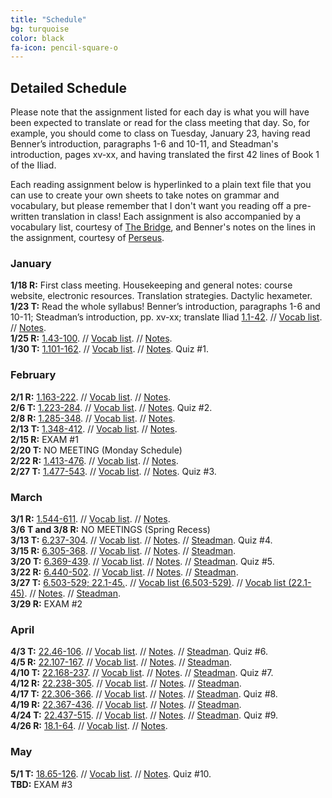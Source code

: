 ```yaml
---
title: "Schedule"
bg: turquoise
color: black
fa-icon: pencil-square-o
---
```


## Detailed Schedule
Please note that the assignment listed for each day is what you will have been expected to translate or read for the class meeting that day. So, for example, you should come to class on Tuesday, January 23, having read Benner’s introduction, paragraphs 1-6 and 10-11, and Steadman's introduction, pages xv-xx, and having translated the first 42 lines of Book 1 of the Iliad.  

Each reading assignment below is hyperlinked to a plain text file that you can use to create your own sheets to take notes on grammar and vocabulary, but please remember that I don't want you reading off a pre-written translation in class! Each assignment is also accompanied by a vocabulary list, courtesy of [The Bridge](http://bridge.haverford.edu), and Benner's notes on the lines in the assignment, courtesy of [Perseus](http://www.perseus.tufts.edu/hopper/text?doc=Perseus:text:1999.04.0083).

### January
**1/18 R:** First class meeting. Housekeeping and general notes: course website, electronic resources. Translation strategies. Dactylic hexameter.  
**1/23 T:** Read the whole syllabus! Benner’s introduction, paragraphs 1-6 and 10-11; Steadman’s introduction, pp. xv-xx; translate Iliad [1.1-42](https://dlibatique.github.io/files/plain_text/1-23_1.1-42.txt). // [Vocab list](https://dlibatique.github.io/files/bridge_vocab_lists/1-23_1.1-42.pdf). // [Notes](https://dlibatique.github.io/files/benner_notes/1-23_1.1-42.pdf).  
**1/25 R:** [1.43-100](https://dlibatique.github.io/files/plain_text/1-25_1.43-100.txt). // [Vocab list](https://dlibatique.github.io/files/bridge_vocab_lists/1-25_1.43-100.pdf). // [Notes](https://dlibatique.github.io/files/benner_notes/1-25_1.43-100.pdf).  
**1/30 T:** [1.101-162](https://dlibatique.github.io/files/plain_text/1-30_1.101-162.txt). // [Vocab list](https://dlibatique.github.io/files/bridge_vocab_lists/1-30_1.101-162.pdf). // [Notes](https://dlibatique.github.io/files/benner_notes/1-30_1.101-162.pdf). Quiz #1.   

### February
**2/1 R:** [1.163-222](https://dlibatique.github.io/files/plain_text/2-01_1.163-222.txt). // [Vocab list](https://dlibatique.github.io/files/bridge_vocab_lists/2-01_1.163-222.pdf). // [Notes](https://dlibatique.github.io/files/benner_notes/2-01_1.163-222.pdf).  
**2/6 T:** [1.223-284](https://dlibatique.github.io/files/plain_text/2-06_1.223-284.txt). // [Vocab list](https://dlibatique.github.io/files/bridge_vocab_lists/2-06_1.223-284.pdf). // [Notes](https://dlibatique.github.io/files/benner_notes/2-06_1.223-284.pdf). Quiz #2.  
**2/8 R:** [1.285-348](https://dlibatique.github.io/files/plain_text/2-08_1.285-348.txt). // [Vocab list](https://dlibatique.github.io/files/bridge_vocab_lists/2-08_1.285-348.pdf). // [Notes](https://dlibatique.github.io/files/benner_notes/2-08_1.285-348.pdf).  
**2/13 T:** [1.348-412](https://dlibatique.github.io/files/plain_text/2-13_1.348-412.txt). // [Vocab list](https://dlibatique.github.io/files/bridge_vocab_lists/2-13_1.348-412.pdf). // [Notes](https://dlibatique.github.io/files/benner_notes/2-13_1.348-412.pdf).  
**2/15 R:** EXAM #1  
**2/20 T:** NO MEETING (Monday Schedule)  
**2/22 R:** [1.413-476](https://dlibatique.github.io/files/plain_text/2-22_1.413-476.txt). // [Vocab list](https://dlibatique.github.io/files/bridge_vocab_lists/2-22_1.413-476.pdf). // [Notes](https://dlibatique.github.io/files/benner_notes/2-22_1.413-476.pdf).  
**2/27 T:** [1.477-543](https://dlibatique.github.io/files/plain_text/2-27_1.477-543.txt). // [Vocab list](https://dlibatique.github.io/files/bridge_vocab_lists/2-27_1.477-543.pdf). // [Notes](https://dlibatique.github.io/files/benner_notes/2-27_1.477-543.pdf). Quiz #3.  

### March
**3/1 R:** [1.544-611](https://dlibatique.github.io/files/plain_text/3-01_1.544-611.txt). // [Vocab list](https://dlibatique.github.io/files/bridge_vocab_lists/3-01_1.544-611.pdf). // [Notes](https://dlibatique.github.io/files/benner_notes/3-01_1.544-611.pdf).  
**3/6 T and 3/8 R:** NO MEETINGS (Spring Recess)  
**3/13 T:** [6.237-304](https://dlibatique.github.io/files/plain_text/3-13_6.237-304.txt). // [Vocab list](https://dlibatique.github.io/files/bridge_vocab_lists/3-13_6.237-304.pdf). // [Notes](https://dlibatique.github.io/files/benner_notes/3-13_6.237-304.pdf). // [Steadman](https://dlibatique.github.io/files/steadman/6.237-304.pdf). Quiz #4.  
**3/15 R:** [6.305-368](https://dlibatique.github.io/files/plain_text/3-15_6.305-368.txt). // [Vocab list](https://dlibatique.github.io/files/bridge_vocab_lists/3-15_6.305-368.pdf). // [Notes](https://dlibatique.github.io/files/benner_notes/3-15_6.305-368.pdf). // [Steadman](https://dlibatique.github.io/files/steadman/6.305-368.pdf).    
**3/20 T:** [6.369-439](https://dlibatique.github.io/files/plain_text/3-20_6.369-439.txt). // [Vocab list](https://dlibatique.github.io/files/bridge_vocab_lists/3-20_6.369-439.pdf). // [Notes](https://dlibatique.github.io/files/benner_notes/3-20_6.369-439.pdf). // [Steadman](https://dlibatique.github.io/files/steadman/6.369-439.pdf). Quiz #5.  
**3/22 R:** [6.440-502](https://dlibatique.github.io/files/plain_text/3-22_6.440-502.txt). // [Vocab list](https://dlibatique.github.io/files/bridge_vocab_lists/3-22_6.440-502.pdf). // [Notes](https://dlibatique.github.io/files/benner_notes/3-22_6.440-502.pdf). // [Steadman](https://dlibatique.github.io/files/steadman/6.440-502.pdf).  
**3/27 T:** [6.503-529; 22.1-45.](https://dlibatique.github.io/files/plain_text/3-27_6.503-529_22.1-45.txt). // [Vocab list (6.503-529)](https://dlibatique.github.io/files/bridge_vocab_lists/3-27_6.503-529.pdf). // [Vocab list (22.1-45)](https://dlibatique.github.io/files/bridge_vocab_lists/3-27_22.1-45.pdf). // [Notes](https://dlibatique.github.io/files/benner_notes/3-27_6.503-529_22.1-45.pdf). // [Steadman](https://dlibatique.github.io/files/steadman/6.503-529_22.1-45.pdf).  
**3/29 R:** EXAM #2  

### April
**4/3 T:** [22.46-106](https://dlibatique.github.io/files/plain_text/4-03_22.46-106.txt). // [Vocab list](https://dlibatique.github.io/files/bridge_vocab_lists/4-03_22.46-106.pdf). // [Notes](https://dlibatique.github.io/files/benner_notes/4-03_22.46-106.pdf). // [Steadman](https://dlibatique.github.io/files/steadman/22.46-106.pdf). Quiz #6.  
**4/5 R:** [22.107-167](https://dlibatique.github.io/files/plain_text/4-05_22.107-167.txt). // [Vocab list](https://dlibatique.github.io/files/bridge_vocab_lists/4-05_22.107-167.pdf). // [Notes](https://dlibatique.github.io/files/benner_notes/4-05_22.107-167.pdf). // [Steadman](https://dlibatique.github.io/files/steadman/22.107-167.pdf).  
**4/10 T:** [22.168-237](https://dlibatique.github.io/files/plain_text/4-10_22.168-237.txt). // [Vocab list](https://dlibatique.github.io/files/bridge_vocab_lists/4-10_22.168-237.pdf). // [Notes](https://dlibatique.github.io/files/benner_notes/4-10_22.168-237.pdf). // [Steadman](https://dlibatique.github.io/files/steadman/22.168-237.pdf). Quiz #7.  
**4/12 R:** [22.238-305](https://dlibatique.github.io/files/plain_text/4-12_22.238-305.txt). // [Vocab list](https://dlibatique.github.io/files/bridge_vocab_lists/4-12_22.238-305.pdf). // [Notes](https://dlibatique.github.io/files/benner_notes/4-12_22.238-305.pdf). // [Steadman](https://dlibatique.github.io/files/steadman/22.238-305.pdf).  
**4/17 T:** [22.306-366](https://dlibatique.github.io/files/plain_text/4-17_22.306-366.txt). // [Vocab list](https://dlibatique.github.io/files/bridge_vocab_lists/4-17_22.306-366.pdf). // [Notes](https://dlibatique.github.io/files/benner_notes/4-17_22.306-366.pdf). // [Steadman](https://dlibatique.github.io/files/steadman/22.306-366.pdf). Quiz #8.  
**4/19 R:** [22.367-436](https://dlibatique.github.io/files/plain_text/4-19_22.367-436.txt). // [Vocab list](https://dlibatique.github.io/files/bridge_vocab_lists/4-19_22.367-436.pdf). // [Notes](https://dlibatique.github.io/files/benner_notes/4-19_22.367-436.pdf). // [Steadman](https://dlibatique.github.io/files/steadman/22.367-436.pdf).  
**4/24 T:** [22.437-515](https://dlibatique.github.io/files/plain_text/4-24_22.437-515.txt). // [Vocab list](https://dlibatique.github.io/files/bridge_vocab_lists/4-24_22.437-515.pdf). // [Notes](https://dlibatique.github.io/files/benner_notes/4-24_22.437-515.pdf). // [Steadman](https://dlibatique.github.io/files/steadman/22.437-515.pdf). Quiz #9.  
**4/26 R:** [18.1-64](https://dlibatique.github.io/files/plain_text/4-26_18.1-64.txt). // [Vocab list](https://dlibatique.github.io/files/bridge_vocab_lists/4-26_18.1-64.pdf). // [Notes](https://dlibatique.github.io/files/benner_notes/4-26_18.1-64.pdf).    

### May
**5/1 T:** [18.65-126](https://dlibatique.github.io/files/plain_text/5-01_18.65-126.txt). // [Vocab list](https://dlibatique.github.io/files/bridge_vocab_lists/5-01_18.65-126.pdf). // [Notes](https://dlibatique.github.io/files/benner_notes/5-01_18.65-126.pdf). Quiz #10.  
**TBD:** EXAM #3

